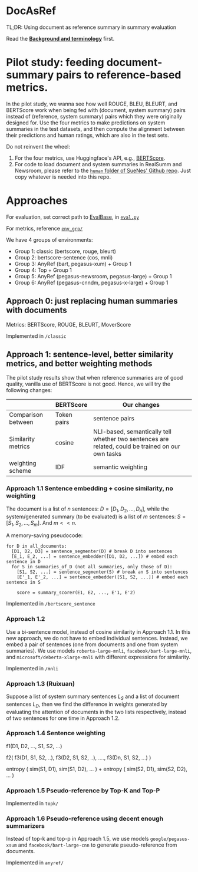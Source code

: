 # DocAsRef

TL;DR: Using document as reference summary in summary evaluation

Read the [**Background and terminology**](https://forrestbao.github.io/summarization_metrics.html) first.

# Pilot study: feeding document-summary pairs to reference-based metrics.

In the pilot study, we wanna see how well ROUGE, BLEU, BLEURT, and BERTScore work when being fed with (document, system summary) pairs instead of (reference, system summary) pairs which they were originally designed for. Use the four metrics to make predictions on system summaries in the test datasets, and then compute the alignment between their predictions and human ratings, which are also in the test sets. 

Do not reinvent the wheel:
1. For the four metrics, use Huggingface's API, e.g., [BERTScore](https://huggingface.co/spaces/evaluate-metric/bertscore). 
2. For code to load document and system summaries in RealSumm and Newsroom, please refer to the [`human` folder of SueNes' Github repo](https://github.com/forrestbao/SueNes/tree/master/human). Just copy whatever is needed into this repo. 

# Approaches

For evaluation, set correct path to [EvalBase](https://github.com/SigmaWe/EvalBase), in [`eval.py`](eval.py)

For metrics, reference [`env_grp/`](env_grp/)

We have 4 groups of environments:

- Group 1: classic (bertscore, rouge, bleurt)
- Group 2: bertscore-sentence (cos, mnli)
- Group 3: AnyRef (bart, pegasus-xum) + Group 1
- Group 4: Top + Group 1
- Group 5: AnyRef (pegasus-newsroom, pegasus-large) + Group 1
- Group 6: AnyRef (pegasus-cnndm, pegasus-x-large) + Group 1

## Approach 0: just replacing human summaries with documents

Metrics: BERTScore, ROUGE, BLEURT, MoverScore

Implemented in `/classic`

## Approach 1: sentence-level, better similarity metrics, and better weighting methods
The pilot study results show that when reference summaries are of good quality, vanilla use of BERTScore is not good. Hence, we will try the following changes: 

| | BERTScore | Our changes | 
|--|--|--|
|Comparison between |Token pairs| sentence pairs | 
| Similarity metrics| cosine | NLI-based, semantically tell whether two sentences are related, could be trained on our own tasks | 
| weighting scheme | IDF | semantic weighting  |

### Approach 1.1 Sentence embedding + cosine similarity, no weighting

The document is a list of $n$ sentences: $D=[D_1, D_2, ..., D_n]$, while the system/generated summary (to be evaluated) is a list of $m$ sentences: $S=[S_1, S_2, ..., S_m]$. And $m < < n$. 

A memory-saving pseudocode: 

```
for D in all_documents:
  [D1, D2, D3] = sentence_segmenter(D) # break D into sentences
  [E_1, E_2, ...] = sentence_embedder([D1, D2, ...]) # embed each sentence in D
  for S in summaries_of_D (not all summaries, only those of D):
    [S1, S2, ...] = sentence_segmenter(S) # break an S into sentences 
    [E'_1, E'_2, ...] = sentence_embedder([S1, S2, ...]) # embed each sentence in S
    
    score = summary_scorer(E1, E2, ..., E'1, E'2)
```

Implemented in `/bertscore_sentence`

### Approach 1.2

Use a bi-sentence model, instead of cosine similarity in Approach 1.1. In this new approach, we do not have to embed individual sentences. Instead, we embed a pair of sentences (one from documents and one from system summaries). We use models `roberta-large-mnli`, `facebook/bart-large-mnli`, and `microsoft/deberta-xlarge-mnli` with different expressions for similarity.

Implemented in `/mnli`

### Approach 1.3 (Ruixuan)

Suppose a list of system summary sentences $L_S$ and a list of document sentences $L_D$, then we find the difference in weights generated by evaluating the attention of documents in the two lists respectively, instead of two sentences for one time in Approach 1.2.

### Approach 1.4 Sentence weighting


f1(D1, D2, ..., S1, S2, ...) 

f2( f3(D1, S1, S2, ..), f3(D2, S1, S2, ..), ...., f3(Dn, S1, S2, ...) ) 

entropy ( sim(S1, D1), sim(S1, D2), ... ) 
+ 
entropy ( sim(S2, D1), sim(S2, D2), ... )

### Approach 1.5 Pseudo-reference by Top-K and Top-P

Implemented in `topk/`

### Approach 1.6 Pseudo-reference using decent enough summarizers

Instead of top-k and top-p in Approach 1.5, we use models `google/pegasus-xsum` and `facebook/bart-large-cnn` to generate pseudo-reference from documents.

Implemented in `anyref/`
